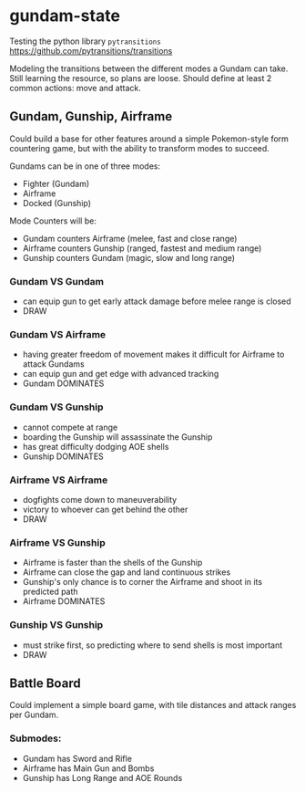 # gundam-state
Testing the python library `pytransitions`
https://github.com/pytransitions/transitions

Modeling the transitions between the different modes a Gundam can take.
Still learning the resource, so plans are loose. Should define at least 2
common actions: move and attack.

## Gundam, Gunship, Airframe
Could build a base for other features around a simple Pokemon-style form
countering game, but with the ability to transform modes to succeed.

Gundams can be in one of three modes:
- Fighter (Gundam)
- Airframe
- Docked (Gunship)

Mode Counters will be:
- Gundam counters Airframe (melee, fast and close range)
- Airframe counters Gunship (ranged, fastest and medium range)
- Gunship counters Gundam (magic, slow and long range)

### Gundam VS Gundam
- can equip gun to get early attack damage before melee range is closed
- DRAW

### Gundam VS Airframe
- having greater freedom of movement makes it difficult for Airframe to attack
Gundams
- can equip gun and get edge with advanced tracking
- Gundam DOMINATES

### Gundam VS Gunship
- cannot compete at range
- boarding the Gunship will assassinate the Gunship
- has great difficulty dodging AOE shells
- Gunship DOMINATES

### Airframe VS Airframe
- dogfights come down to maneuverability
- victory to whoever can get behind the other
- DRAW

### Airframe VS Gunship
- Airframe is faster than the shells of the Gunship
- Airframe can close the gap and land continuous strikes
- Gunship's only chance is to corner the Airframe and shoot in its predicted path
- Airframe DOMINATES

### Gunship VS Gunship
- must strike first, so predicting where to send shells is most important
- DRAW

## Battle Board
Could implement a simple board game, with tile distances and attack ranges per
Gundam.

### Submodes:
- Gundam has Sword and Rifle
- Airframe has Main Gun and Bombs
- Gunship has Long Range and AOE Rounds